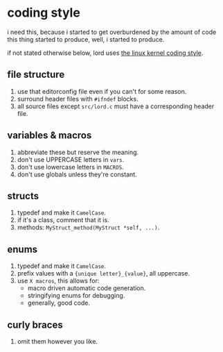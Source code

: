 # coding style

i need this, because i started to get overburdened by the amount of code this
thing started to produce, well, i started to produce.

if not stated otherwise below, lord uses [the linux kernel coding style](https://www.kernel.org/doc/html/v4.10/process/coding-style.html).


## file structure
1. use that editorconfig file even if you can't for some reason.
2. surround header files with `#ifndef` blocks.
3. all source files except `src/lord.c` must have a corresponding header file.


## variables & macros
1. abbreviate these but reserve the meaning.
2. don't use UPPERCASE letters in `vars`.
3. don't use lowercase letters in `MACROS`.
4. don't use globals unless they're constant.


## structs
1. typedef and make it `CamelCase`.
2. if it's a class, comment that it is.
3. methods: `MyStruct_method(MyStruct *self, ...)`.


## enums
1. typedef and make it `CamelCase`.
2. prefix values with a `{unique letter}_{value}`, all uppercase.
3. use `X macros`, this allows for:
	- macro driven automatic code generation.
	- stringifying enums for debugging.
	- generally, good code.


## curly braces
1. omit them however you like.
